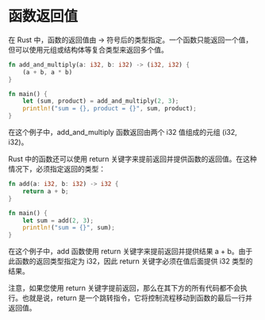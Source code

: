 # 函数返回值

在 Rust 中，函数的返回值由 -> 符号后的类型指定。一个函数只能返回一个值，但可以使用元组或结构体等复合类型来返回多个值。

```rust
fn add_and_multiply(a: i32, b: i32) -> (i32, i32) {
    (a + b, a * b)
}

fn main() {
    let (sum, product) = add_and_multiply(2, 3);
    println!("sum = {}, product = {}", sum, product);
}
```

在这个例子中，add_and_multiply 函数返回由两个 i32 值组成的元组 (i32, i32)。

Rust 中的函数还可以使用 return 关键字来提前返回并提供函数的返回值。在这种情况下，必须指定返回的类型：

```rust
fn add(a: i32, b: i32) -> i32 {
    return a + b;
}

fn main() {
    let sum = add(2, 3);
    println!("sum = {}", sum);
}
```

在这个例子中，add 函数使用 return 关键字来提前返回并提供结果 a + b。由于此函数的返回类型指定为 i32，因此 return 关键字必须在值后面提供 i32 类型的结果。

注意，如果您使用 return 关键字提前返回，那么在其下方的所有代码都不会执行。也就是说，return 是一个跳转指令，它将控制流程移动到函数的最后一行并返回值。
